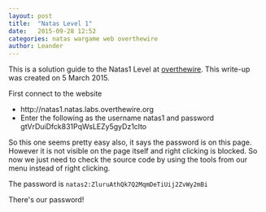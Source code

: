 ```yaml
---
layout: post
title:  "Natas Level 1"
date:   2015-09-28 12:52
categories: natas wargame web overthewire
author: Leander
---
```

This is a solution guide to the Natas1 Level at <a href="http://natas1.natas.labs.overthewire.org">overthewire</a>. This write-up was created on 5 March 2015.

First connect to the website
<ul><li>http://natas1.natas.labs.overthewire.org</li>
<li>Enter the following as the username natas1 and password gtVrDuiDfck831PqWsLEZy5gyDz1clto</li></ul>

So this one seems pretty easy also, it says the password is on this page. However it is not visible on the page itself and right clicking is blocked. So now we just need to check the source code by using the tools from our menu instead of right clicking.

The password is <code>natas2:ZluruAthQk7Q2MqmDeTiUij2ZvWy2mBi</code>

There's our password!